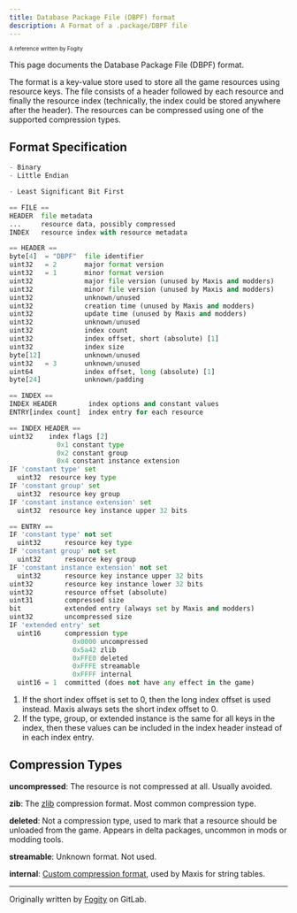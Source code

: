 ```yaml
---
title: Database Package File (DBPF) format
description: A Format of a .package/DBPF file
---
```


<sup><sub>A reference written by Fogity</sub></sup>

This page documents the Database Package File (DBPF) format.

The format is a key-value store used to store all the game resources using resource keys. The file consists of a header followed by each resource and finally the resource index (technically, the index could be stored anywhere after the header). The resources can be compressed using one of the supported compression types.

## Format Specification

```python
- Binary
- Little Endian

- Least Significant Bit First

== FILE ==
HEADER  file metadata
...     resource data, possibly compressed
INDEX   resource index with resource metadata

== HEADER ==
byte[4]  = "DBPF"  file identifier
uint32   = 2       major format version
uint32   = 1       minor format version
uint32             major file version (unused by Maxis and modders)
uint32             minor file version (unused by Maxis and modders)
uint32             unknown/unused
uint32             creation time (unused by Maxis and modders)
uint32             update time (unused by Maxis and modders)
uint32             unknown/unused
uint32             index count
uint32             index offset, short (absolute) [1]
uint32             index size
byte[12]           unknown/unused
uint32   = 3       unknown/unused
uint64             index offset, long (absolute) [1]
byte[24]           unknown/padding

== INDEX ==
INDEX HEADER        index options and constant values
ENTRY[index count]  index entry for each resource

== INDEX HEADER ==
uint32    index flags [2]
            0x1 constant type
            0x2 constant group
            0x4 constant instance extension
IF 'constant type' set
  uint32  resource key type
IF 'constant group' set
  uint32  resource key group
IF 'constant instance extension' set
  uint32  resource key instance upper 32 bits

== ENTRY ==
IF 'constant type' not set
  uint32      resource key type
IF 'constant group' not set
  uint32      resource key group
IF 'constant instance extension' not set
  uint32      resource key instance upper 32 bits
uint32        resource key instance lower 32 bits
uint32        resource offset (absolute)
uint31        compressed size
bit           extended entry (always set by Maxis and modders)
uint32        uncompressed size
IF 'extended entry' set
  uint16      compression type
                0x0000 uncompressed
                0x5a42 zlib
                0xFFE0 deleted
                0xFFFE streamable
                0xFFFF internal
  uint16 = 1  committed (does not have any effect in the game)
```

1. If the short index offset is set to 0, then the long index offset is used instead. Maxis always sets the short index offset to 0.
2. If the type, group, or extended instance is the same for all keys in the index, then these values can be included in the index header instead of in each index entry.

## Compression Types

**uncompressed**: The resource is not compressed at all. Usually avoided.

**zib**: The [zlib](https://www.zlib.net/) compression format. Most common compression type.

**deleted**: Not a compression type, used to mark that a resource should be unloaded from the game. Appears in delta packages, uncommon in mods or modding tools.

**streamable**: Unknown format. Not used.

**internal**: [Custom compression format](../internal-compression-dbpf/), used by Maxis for string tables.

---

Originally written by [Fogity](https://www.patreon.com/c/fogity/) on GitLab.